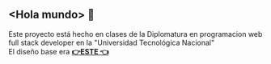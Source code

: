   <h2  >  &lt;Hola mundo&gt; 👋</h2> 

Este proyecto está hecho en clases de la Diplomatura en programacion web full stack developer en la "Universidad Tecnológica Nacional"
<br>
El diseño base era
[<strong>👉ESTE 👈 </strong>](https://www.behance.net/gallery/165715007/Real-Estate-Landing-Page)
